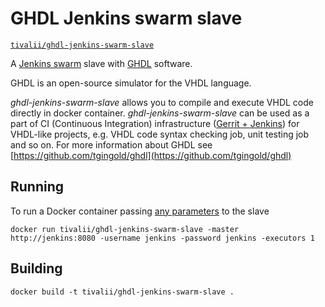 # GHDL Jenkins swarm slave

[`tivalii/ghdl-jenkins-swarm-slave`](https://registry.hub.docker.com/u/tivalii/ghdl-jenkins-swarm-slave/)

A [Jenkins swarm](https://wiki.jenkins-ci.org/display/JENKINS/Swarm+Plugin) slave with [GHDL](https://github.com/tgingold/ghdl) software.


GHDL is an open-source simulator for the VHDL language.

*ghdl-jenkins-swarm-slave* allows you to compile and execute VHDL code directly in docker container. 
*ghdl-jenkins-swarm-slave* can be used as a part of CI (Continuous Integration) infrastructure ([Gerrit + Jenkins](https://github.com/tivaliy/ci-infra)) for VHDL-like projects, 
e.g. VHDL code syntax checking job, unit testing job and so on. 
For more information about GHDL see [https://github.com/tgingold/ghdl](https://github.com/tgingold/ghdl)

## Running

To run a Docker container passing [any parameters](https://wiki.jenkins-ci.org/display/JENKINS/Swarm+Plugin#SwarmPlugin-AvailableOptions) to the slave

    docker run tivalii/ghdl-jenkins-swarm-slave -master http://jenkins:8080 -username jenkins -password jenkins -executors 1

## Building

    docker build -t tivalii/ghdl-jenkins-swarm-slave .

